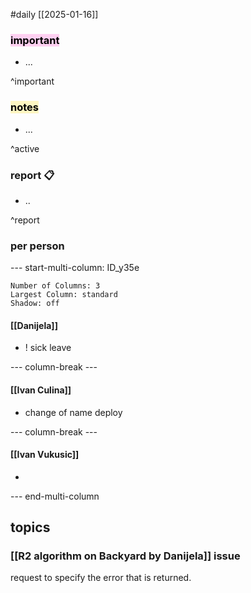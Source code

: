 #daily
[[2025-01-16]]

### <mark style="background: #FFB8EBA6;">important</mark>
- ...

^important

### <mark style="background: #FFF3A3A6;">notes</mark>
- ...

^active

### report 📋
- ..

^report

### per person

--- start-multi-column: ID_y35e
```column-settings
Number of Columns: 3
Largest Column: standard
Shadow: off 
```

#### [[Danijela]]
- ! sick leave

--- column-break ---

#### [[Ivan Culina]]
-  change of name deploy 

--- column-break ---

#### [[Ivan Vukusic]]
- 

--- end-multi-column

## topics

### [[R2 algorithm on Backyard by Danijela]] issue

request to specify the error that is returned.
